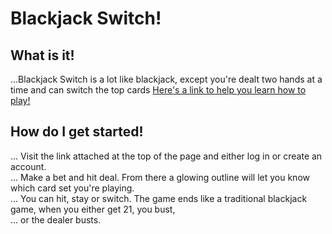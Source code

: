# Blackjack Switch!

## What is it!
...Blackjack Switch is a lot like blackjack, except you're dealt two hands at a time and can switch the top cards
[Here's a link to help you learn how to play!](http://www.blackjackforumonline.com/content/blackjackswitchbasicstrategy.html)

## How do I get started!
... Visit the link attached at the top of the page and either log in or create an account.  
... Make a bet and hit deal. From there a glowing outline will let you know which card set you're playing.  
... You can hit, stay or switch. The game ends like a traditional blackjack game, when you either get 21, you bust,  
... or the dealer busts.
